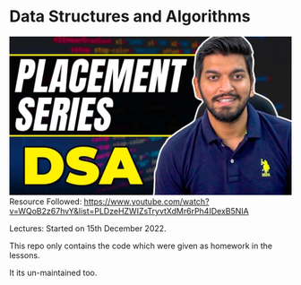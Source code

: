# Data Structures and Algorithms

![Screenshot](maxresdefault.jpg)
Resource Followed: https://www.youtube.com/watch?v=WQoB2z67hvY&list=PLDzeHZWIZsTryvtXdMr6rPh4IDexB5NIA

Lectures: Started on 15th December 2022.

This repo only contains the code which were given as homework in the lessons. 

It its un-maintained too. 

